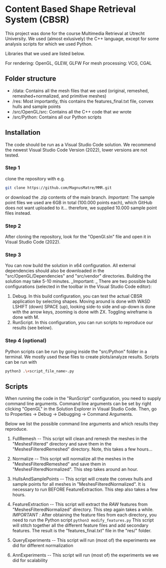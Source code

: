 # Content Based Shape Retrieval System (CBSR)

This project was done for the course Multimedia Retrieval at Utrecht University.
We used (almost exlusively) the C++ language, except for some analysis scripts for which we used Python.

Libraries that we used are listed below.

For rendering: OpenGL, GLEW, GLFW
For mesh processing: VCG, CGAL

## Folder structure

- /data: Contains all the mesh files that we used (original, remeshed, remeshed+normalized, and primitive meshes)
- /res: Most importantly, this contains the features_final.txt file, convex hulls and sample points
- /src/OpenGL/src: Contains all the C++ code that _we_ wrote
- /src/Python: Contains all our Python scripts

## Installation

The code should be run as a Visual Studio Code solution. We recommend the newest Visual Studio Code Version (2022), lower versions are not tested.

### Step 1

clone the repository with e.g.

```bash
git clone https://github.com/MagnusMatre/MMR.git
```

or download the .zip contents of the main branch. _Important:_ The sample point files we used are 6GB in total (100.000 points each), which GitHub does not want uploaded to it... therefore, we supplied 10.000 sample point files instead.

### Step 2

After cloning the repository, look for the "OpenGl.sln" file and open it in Visual Studio Code (2022).

### Step 3

You can now build the solution in x64 configuration. All external dependencies should also be downloaded in the "src/OpenGL/Dependencies" and "src/vendor" directories.
Building the solution may take 5-10 minutes.
_Important: _ There are two possible build configurations (selected in the toolbar in the Visual Studio Code editor):

1. Debug. In this build configuration, you can test the actual CBSR application by selecting shapes. Moving around is done with WASD LSHIFT (down) SPACE (up), looking side-to side and up-down is done with the arrow keys, zooming is done with ZX. Toggling wireframe is done with M.
2. RunScript. In this configuration, you can run scripts to reproduce our results (see below).

### Step 4 (optional)

Python scripts can be run by going inside the "src/Python" folder in a terminal. We mostly used these files to create plots/analyze results.
Scripts can be run with

```bash
python3 .\<script_file_name>.py
```

## Scripts

When running the code in the "RunScript" configuration, you need to supply command line arguments.
Command line arguments can be set by right clicking "OpenGL" in the Solution Explorer in Visual Studio Code.
Then, go to Properties -> Debug -> Debugging -> Command Arguments.

Below we list the possible command line arguments and which results they reproduce.

1. FullRemesh -- This script will clean and remesh the meshes in the "MeshesFiltered" directory and save them in the "MeshesFilteredRemeshed" directory. Note, this takes a few hours...
2. Normalize -- This script will normalize all the meshes in the "MeshesFilteredRemeshed" and save them in "MeshesFilteredNormalized". This step takes around an hour.
3. HullsAndSamplePoints -- This script will create the convex hulls and sample points for all meshes in "MeshesFilteredNormalized". It is necessary to run BEFORE FeatureExtraction. This step also takes a few hours.
4. FeatureExtraction -- This script will extract the _RAW_ features from "MeshesFilteredNormalized" directory. This step again takes a while.
   _IMPORTANT :_ After obtaining the feature files from each directory, you need to run the Python script `python3 modify_features.py` This script will stitch together all the different feature files and add secondary features. The result is the "features_final.txt" file in the "res/" folder.

5. QueryExperiments -- This script will run (most of) the experiments we did for different normalization
6. AnnExperiments -- This script will run (most of) the experiments we we did for scalability